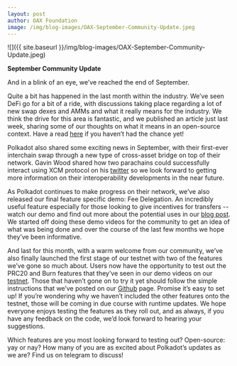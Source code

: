 ```yaml
---
layout: post
author: OAX Foundation
image: /img/blog-images/OAX-September-Community-Update.jpeg
---
```


![]({{ site.baseurl }}/img/blog-images/OAX-September-Community-Update.jpeg)

<b>September Community Update</b>

And in a blink of an eye, we’ve reached the end of September. 

Quite a bit has happened in the last month within the industry. We’ve seen DeFi go for a bit of a ride, with discussions taking place regarding a lot of new swap dexes and AMMs and what it really means for the industry. We think the drive for this area is fantastic, and we published an article just last week, sharing some of our thoughts on what it means in an open-source context. Have a read <a href="https://www.oax.org/2020/09/25/Open-Source-Code-In-A-DeFi-World.html">here</a> if you haven’t had the chance yet!

Polkadot also shared some exciting news in September, with their first-ever interchain swap through a new type of cross-asset bridge on top of their network. Gavin Wood shared how two parachains could successfully interact using XCM protocol on his <a href="https://twitter.com/gavofyork/status/1304849064891158528?ref_src=twsrc%5Etfw%7Ctwcamp%5Etweetembed%7Ctwterm%5E1304849064891158528%7Ctwgr%5Eshare_3&ref_url=https%3A%2F%2Fcryptocomes.com%2Fnews%2Fpolkadot-dot-founder-gavin-wood-announces-first-ever-interchain-swap-with-new-mechanism">twitter</a> so we look forward to getting more information on their interoperability developments in the near future.

As Polkadot continues to make progress on their network, we’ve also released our final feature specific demo: Fee Delegation. An incredibly useful feature especially for those looking to give incentives for transfers -- watch our demo and find out more about the potential uses in our <a href="https://www.oax.org/2020/09/17/A-Look-At-The-OAX-Parachain-Fee-Delegation-Feature.html">blog post</a>. We started off doing these demo videos for the community to get an idea of what was being done and over the course of the last few months we hope they’ve been informative.

And last for this month, with a warm welcome from our community, we’ve also finally launched the first stage of our testnet with two of the features we’ve gone so much about. Users now have the opportunity to test out the PRC20 and Burn features that they’ve seen in our demo videos on our <a href="https://testnet.oax.org/">testnet</a>. Those that haven’t gone on to try it yet should follow the simple instructions that we’ve posted on our <a href="https://github.com/OAXFoundation/parrot/blob/master/Testnet-HOWTO.md">Github</a> page. Promise it’s easy to set up! If you’re wondering why we haven’t included the other features onto the testnet, those will be coming in due course with runtime updates. We hope everyone enjoys testing the features as they roll out, and as always, if you have any feedback on the code, we’d look forward to hearing your suggestions.

Which features are you most looking forward to testing out? Open-source: yay or nay? How many of you are as excited about Polkadot’s updates as we are? Find us on telegram to discuss!





